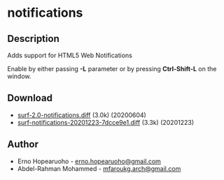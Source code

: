 notifications
=============

Description
-----------

Adds support for HTML5 Web Notifications

Enable by either passing **-L** parameter or by pressing **Ctrl-Shift-L** on the window.

Download
--------

* [surf-2.0-notifications.diff](surf-2.0-notifications.diff) (3.0k) (20200604)
* [surf-notifications-20201223-7dcce9e1.diff](surf-notifications-20201223-7dcce9e1.diff) (3.3k) (20201223)

Author
------

* Erno Hopearuoho - erno.hopearuoho@gmail.com
* Abdel-Rahman Mohammed - mfaroukg.arch@gmail.com
